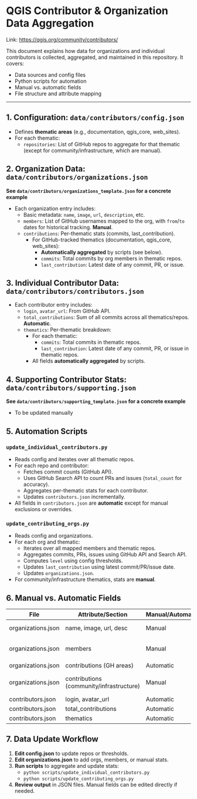 # QGIS Contributor & Organization Data Aggregation

Link: https://qgis.org/community/contributors/

This document explains how data for organizations and individual contributors is collected, aggregated, and maintained in this repository. It covers:
- Data sources and config files
- Python scripts for automation
- Manual vs. automatic fields
- File structure and attribute mapping

---

## 1. Configuration: `data/contributors/config.json`
- Defines **thematic areas** (e.g., documentation, qgis_core, web_sites).
- For each thematic:
  - `repositories`: List of GitHub repos to aggregate for that thematic (except for community/infrastructure, which are manual).

## 2. Organization Data: `data/contributors/organizations.json`
**See `data/contributors/organizations_template.json` for a concrete example**
- Each organization entry includes:
  - Basic metadata: `name`, `image`, `url`, `description`, etc.
  - `members`: List of GitHub usernames mapped to the org, with `from`/`to` dates for historical tracking. **Manual**.
  - `contributions`: Per-thematic stats (commits, last_contribution).
    - For GitHub-tracked thematics (documentation, qgis_core, web_sites):
      - **Automatically aggregated** by scripts (see below).
      - `commits`: Total commits by org members in thematic repos.
      - `last_contribution`: Latest date of any commit, PR, or issue.

## 3. Individual Contributor Data: `data/contributors/contributors.json`
- Each contributor entry includes:
  - `login`, `avatar_url`: From GitHub API.
  - `total_contributions`: Sum of all commits across all thematics/repos. **Automatic**.
  - `thematics`: Per-thematic breakdown:
    - For each thematic:
      - `commits`: Total commits in thematic repos.
      - `last_contribution`: Latest date of any commit, PR, or issue in thematic repos.
    - All fields **automatically aggregated** by scripts.

## 4. Supporting Contributor Stats: `data/contributors/supporting.json`


**See `data/contributors/supporting_template.json` for a concrete example**

- To be updated manually

## 5. Automation Scripts

### `update_individual_contributors.py`
- Reads config and iterates over all thematic repos.
- For each repo and contributor:
  - Fetches commit counts (GitHub API).
  - Uses GitHub Search API to count PRs and issues (`total_count` for accuracy).
  - Aggregates per-thematic stats for each contributor.
  - Updates `contributors.json` incrementally.
- All fields in `contributors.json` are **automatic** except for manual exclusions or overrides.

### `update_contributing_orgs.py`
- Reads config and organizations.
- For each org and thematic:
  - Iterates over all mapped members and thematic repos.
  - Aggregates commits, PRs, issues using GitHub API and Search API.
  - Computes `level` using config thresholds.
  - Updates `last_contribution` using latest commit/PR/issue date.
  - Updates `organizations.json`.
- For community/infrastructure thematics, stats are **manual**.

## 6. Manual vs. Automatic Fields

| File                  | Attribute/Section         | Manual/Automatic | Notes |
|---------------------- |--------------------------|------------------|-------|
| organizations.json    | name, image, url, desc   | Manual           | Org metadata |
| organizations.json    | members                  | Manual           | Map usernames to org |
| organizations.json    | contributions (GH areas) | Automatic        | By script |
| organizations.json    | contributions (community/infrastructure) | Manual | Events, sponsorship, etc. |
| contributors.json     | login, avatar_url        | Automatic        | From GitHub |
| contributors.json     | total_contributions      | Automatic        | By script |
| contributors.json     | thematics                | Automatic        | By script |

## 7. Data Update Workflow

1. **Edit config.json** to update repos or thresholds.
2. **Edit organizations.json** to add orgs, members, or manual stats.
3. **Run scripts** to aggregate and update stats:
   - `python scripts/update_individual_contributors.py`
   - `python scripts/update_contributing_orgs.py`
4. **Review output** in JSON files. Manual fields can be edited directly if needed.
